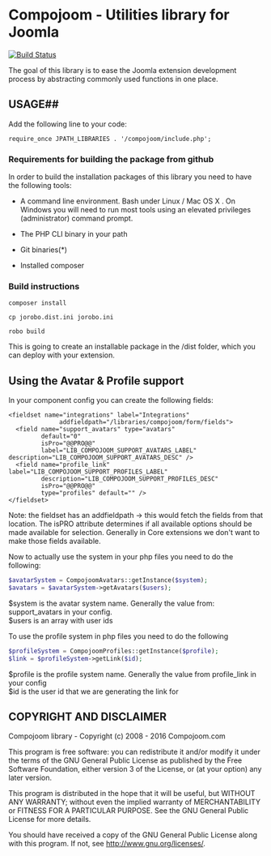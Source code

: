 Compojoom - Utilities library for Joomla
=======================================================
[![Build Status](http://test01.compojoom.com/api/badges/compojoom/lib_compojoom/status.svg)](http://test01.compojoom.com/compojoom/lib_compojoom)

The goal of this library is to ease the Joomla extension development process by abstracting commonly used
functions in one place.

## USAGE##

Add the following line to your code:

```
require_once JPATH_LIBRARIES . '/compojoom/include.php';
```

### Requirements for building the package from github
In order to build the installation packages of this library you need to have
the following tools:

- A command line environment. Bash under Linux / Mac OS X . On Windows
  you will need to run most tools using an elevated privileges (administrator)
  command prompt.

- The PHP CLI binary in your path

- Git binaries(*)

- Installed composer

### Build instructions

`composer install`

`cp jorobo.dist.ini jorobo.ini`

`robo build`

This is going to create an installable package in the /dist folder, which you can deploy with your extension.

## Using the Avatar & Profile support
In your component config you can create the following fields:

```
<fieldset name="integrations" label="Integrations"
	          addfieldpath="/libraries/compojoom/form/fields">
  <field name="support_avatars" type="avatars"
         default="0"
         isPro="@@PRO@@"
         label="LIB_COMPOJOOM_SUPPORT_AVATARS_LABEL" description="LIB_COMPOJOOM_SUPPORT_AVATARS_DESC" />
  <field name="profile_link" label="LIB_COMPOJOOM_SUPPORT_PROFILES_LABEL"
         description="LIB_COMPOJOOM_SUPPORT_PROFILES_DESC"
         isPro="@@PRO@@"
         type="profiles" default="" />
</fieldset>
```

Note: the fieldset has an addfieldpath -> this would fetch the fields from that location.
The isPRO attribute determines if all available options should be made available for selection. 
Generally in Core extensions we don't want to make those fields available. 

Now to actually use the system in your php files you need to do the following:

```php
$avatarSystem = CompojoomAvatars::getInstance($system);
$avatars = $avatarSystem->getAvatars($users);
```
$system is the avatar system name. Generally the value from: support_avatars in your config.<br>
$users is an array with user ids

To use the profile system in php files you need to do the following

```php
$profileSystem = CompojoomProfiles::getInstance($profile);
$link = $profileSystem->getLink($id);
```
$profile is the profile system name. Generally the value from profile_link in your config<br>
$id is the user id that we are generating the link for

## COPYRIGHT AND DISCLAIMER
Compojoom library -  Copyright (c) 2008 - 2016 Compojoom.com

This program is free software: you can redistribute it and/or modify it under the terms of the GNU General Public License as published by the
Free Software Foundation, either version 3 of the License, or (at your option) any later version.

This program is distributed in the hope that it will be useful, but WITHOUT ANY WARRANTY; without even the implied warranty of MERCHANTABILITY or
FITNESS FOR A PARTICULAR PURPOSE. See the GNU General Public License for more details.

You should have received a copy of the GNU General Public License along with this program. If not, see http://www.gnu.org/licenses/.
